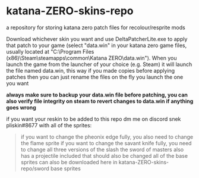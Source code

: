 # katana-ZERO-skins-repo
a repository for storing katana zero patch files for recolour/resprite mods

Download whichever skin you want and use DeltaPatcherLite.exe to apply that patch to your game (select "data.win" in your katana zero game files, usually located at "C:\Program Files (x86)\Steam\steamapps\common\Katana ZERO\data.win"). When you launch the game from the launcher of your choice (e.g. Steam) it will launch the file named data.win, this way if you made copies before applying patches then you can just rename the files on the fly you launch the one you want

**always make sure to backup your data.win file before patching, you can also verify file integrity on steam to revert changes to data.win if anything goes wrong**

if you want your reskin to be added to this repo dm me on discord snek pliskin#8677 with all of the sprites:
>if you want to change the pheonix edge fully, you also need to change the flame sprite
>if you want to change the savant knife fully, you need to change all three versions of the slash
>the sword of masters also has a projectile included that should also be changed
all of the base sprites can also be downloaded here in katana-ZERO-skins-repo/sword base sprites
